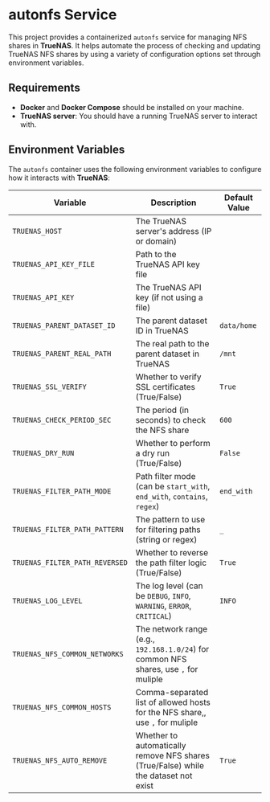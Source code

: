 # autonfs Service

This project provides a containerized `autonfs` service for managing NFS shares in **TrueNAS**. It helps automate the process of checking and updating TrueNAS NFS shares by using a variety of configuration options set through environment variables.

## Requirements

- **Docker** and **Docker Compose** should be installed on your machine.
- **TrueNAS server**: You should have a running TrueNAS server to interact with.

## Environment Variables

The `autonfs` container uses the following environment variables to configure how it interacts with **TrueNAS**:

| Variable                         | Description                                                                 | Default Value           |
|----------------------------------|-----------------------------------------------------------------------------|-------------------------|
| `TRUENAS_HOST`                   | The TrueNAS server's address (IP or domain)                                 |                         |
| `TRUENAS_API_KEY_FILE`           | Path to the TrueNAS API key file                                            |                         |
| `TRUENAS_API_KEY`                | The TrueNAS API key (if not using a file)                                    |                         |
| `TRUENAS_PARENT_DATASET_ID`      | The parent dataset ID in TrueNAS                                            | `data/home`             |
| `TRUENAS_PARENT_REAL_PATH`       | The real path to the parent dataset in TrueNAS                               | `/mnt`                  |
| `TRUENAS_SSL_VERIFY`             | Whether to verify SSL certificates (True/False)                              | `True`                  |
| `TRUENAS_CHECK_PERIOD_SEC`       | The period (in seconds) to check the NFS share                               | `600`                   |
| `TRUENAS_DRY_RUN`                | Whether to perform a dry run (True/False)                                    | `False`                 |
| `TRUENAS_FILTER_PATH_MODE`       | Path filter mode (can be `start_with`, `end_with`, `contains`, `regex`)      | `end_with`              |
| `TRUENAS_FILTER_PATH_PATTERN`    | The pattern to use for filtering paths (string or regex)                     | `_`                     |
| `TRUENAS_FILTER_PATH_REVERSED`   | Whether to reverse the path filter logic (True/False)                        | `True`                  |
| `TRUENAS_LOG_LEVEL`              | The log level (can be `DEBUG`, `INFO`, `WARNING`, `ERROR`, `CRITICAL`)       | `INFO`                  |
| `TRUENAS_NFS_COMMON_NETWORKS`     | The network range (e.g., `192.168.1.0/24`) for common NFS shares, use `,`  for muliple             |                         |
| `TRUENAS_NFS_COMMON_HOSTS`       | Comma-separated list of allowed hosts for the NFS share,, use `,`  for muliple                      |                         |
| `TRUENAS_NFS_AUTO_REMOVE`        | Whether to automatically remove NFS shares (True/False) while the dataset not exist                       | `True`                  |
